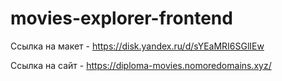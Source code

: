 # movies-explorer-frontend

Ссылка на макет - https://disk.yandex.ru/d/sYEaMRI6SGlIEw

Ссылка на сайт - https://diploma-movies.nomoredomains.xyz/
